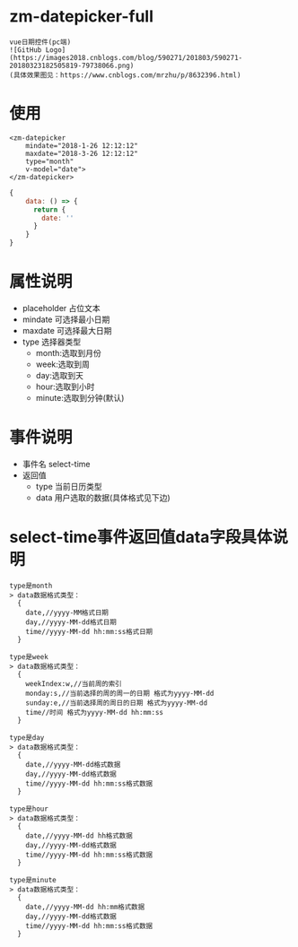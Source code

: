 # zm-datepicker-full
    vue日期控件(pc端)
    ![GitHub Logo](https://images2018.cnblogs.com/blog/590271/201803/590271-20180323182505819-79738066.png)
    (具体效果图见：https://www.cnblogs.com/mrzhu/p/8632396.html)

# 使用

```vue
<zm-datepicker 
    mindate="2018-1-26 12:12:12" 
    maxdate="2018-3-26 12:12:12" 
    type="month" 
    v-model="date">
</zm-datepicker>
```

```javascript
{
    data: () => {
      return {
        date: ''
      }
    }
}
```

# 属性说明
  * placeholder 占位文本
  * mindate 可选择最小日期
  * maxdate 可选择最大日期
  * type 选择器类型
    * month:选取到月份
    * week:选取到周
    * day:选取到天
    * hour:选取到小时
    * minute:选取到分钟(默认)

# 事件说明
  * 事件名 select-time 
  * 返回值 
    * type 当前日历类型
    * data 用户选取的数据(具体格式见下边)

# select-time事件返回值data字段具体说明
    type是month
    > data数据格式类型：
      {
        date,//yyyy-MM格式日期
        day,//yyyy-MM-dd格式日期
        time//yyyy-MM-dd hh:mm:ss格式日期
      }

    type是week
    > data数据格式类型：
      {
        weekIndex:w,//当前周的索引
        monday:s,//当前选择的周的周一的日期 格式为yyyy-MM-dd
        sunday:e,//当前选择周的周日的日期 格式为yyyy-MM-dd
        time//时间 格式为yyyy-MM-dd hh:mm:ss
      } 

    type是day
    > data数据格式类型：
      {
        date,//yyyy-MM-dd格式数据
        day,//yyyy-MM-dd格式数据
        time//yyyy-MM-dd hh:mm:ss格式数据
      } 

    type是hour
    > data数据格式类型：
      {    
        date,//yyyy-MM-dd hh格式数据
        day,//yyyy-MM-dd格式数据
        time//yyyy-MM-dd hh:mm:ss格式数据
      }

    type是minute
    > data数据格式类型：
      {
        date,//yyyy-MM-dd hh:mm格式数据
        day,//yyyy-MM-dd格式数据
        time//yyyy-MM-dd hh:mm:ss格式数据
      }
